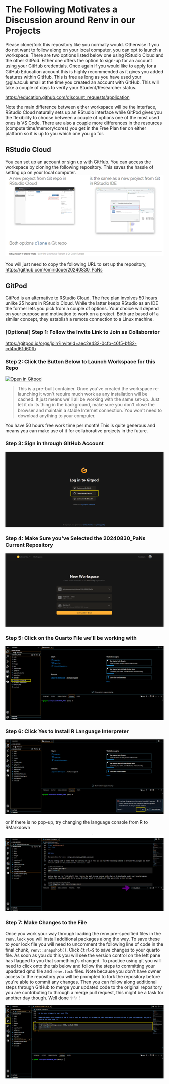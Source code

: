 # The Following Motivates a Discussion around Renv in our Projects

Please clone/fork this repository like you normally would. Otherwise if you do not want to follow along on your local computer, you can opt to launch a workspace.
There are two options listed below one using RStudio Cloud and the other GitPod. Either one offers the option to sign-up for an account using your GitHub credentials.
Once again if you would like to apply for a GitHub Education account this is highly recommended as it gives you added features within GitHub. This is free as long as you
have used your @gla.ac.uk email at the time you created an account with GitHub. This will take a couple of days to verify your Student/Researcher status.

https://education.github.com/discount_requests/application

Note the main difference between either workspace will be the interface, RStudio Cloud naturally sets up an RStudio interface while GitPod gives you the flexibility to choose between a couple of options one of the most used ones is VS Code. There are also a couple more differences in the resources (compute time/memory/cores) you get in the Free Plan tier on either platform so it is up to you which one you go for.

## RStudio Cloud

You can set up an account or sign up with GitHub. You can access the workspace by cloning the following repository. This saves the hassle of setting up on your local computer.
![alt text](images/rstudio_cloud.png)

You will just need to copy the following URL to set up the repository, https://github.com/omiridoue/20240830_PaNs

## GitPod 

GitPod is an alternative to RStudio Cloud. The free plan involves 50 hours unlike 25 hours in RStudio Cloud. While the latter keeps RStudio as an IDE the former lets you pick from a couple of options. Your choice will depend on your purpose and motivation to work on a project. Both are based
off a similar concept, they establish a remote connection to a Linux machine. 

### [Optional] Step 1: Follow the Invite Link to Join as Collaborator

https://gitpod.io/orgs/join?inviteId=aec2e432-0cfb-46f5-bf82-cd4bd61d60fb

### Step 2: Click the Button Below to Launch Workspace for this Repo

[![Open in Gitpod](https://gitpod.io/button/open-in-gitpod.svg)](https://gitpod.io/#github.com/omiridoue/20240830_PaNs)

> This is a pre-built container. Once you've created the workspace re-launching it won't require much work as any installation will be cached. It just means we'll all be working with the same set-up. Just let it do its thing in the background, make sure you don't close the browser and maintain a stable Internet connection. You won't need to download anything to your computer. 

You have 50 hours free work time per month! This is quite generous and means you can make use of it for collaborative projects in the future. 

### Step 3: Sign in through GitHub Account

![alt text](images/step1.png)

### Step 4: Make Sure you've Selected the 20240830_PaNs Current Repository

![alt text](images/step2.png)

### Step 5: Click on the Quarto File we'll be working with
![alt text](images/step3.png)

### Step 6: Click Yes to Install R Language Interpreter

![alt text](images/step4.png)

or if there is no pop-up, try changing the language console from R to RMarkdown 

![alt text](images/step4_added.png)

### Step 7: Make Changes to the File

Once you work your way through loading the renv pre-specified files in the `renv.lock` you will install additional packages along the way. To save these to your lock file you will need to uncomment the following line of code in the final chunk, `renv::snapshot()`. Click `Ctrl+S` to save changes to your quarto file. As soon as you do this you will see the version control on the left pane has flagged to you that something's changed. To practice using git you will need to click onto the tab below and follow the steps to committing your upadated qmd file and `renv.lock` files. Note because you don't have owner access to the repository you will be prompted to fork 
the repository before you're able to commit any changes. Then you can follow along additional steps through GitHub to merge your updated code to the original repository
you are contributing to through a merge pull request, this might be a task for another day though. Well done ✨✨ !

![alt text](images/step5.png)
